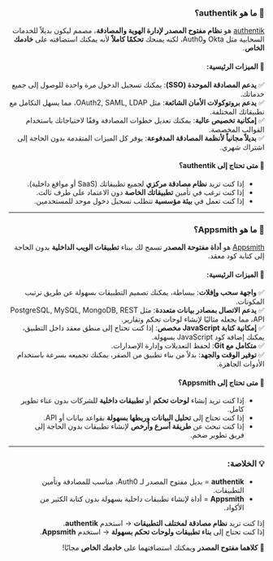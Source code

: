 <div dir="rtl" style="text-align: right; direction: rtl;">

### 📌 **ما هو authentik؟**  
[authentik](https://goauthentik.io/) هو **نظام مفتوح المصدر لإدارة الهوية والمصادقة**، مصمم ليكون بديلاً للخدمات السحابية مثل Okta وAuth0، لكنه يمنحك‏
 **تحكمًا كاملاً** لأنه يمكنك استضافته على **خادمك الخاص**.  ‏


#### **🔹 الميزات الرئيسية:**  
✅ **يدعم المصادقة الموحدة (SSO)**: يمكنك تسجيل الدخول مرة واحدة للوصول إلى جميع خدماتك.  
✅ **يدعم بروتوكولات الأمان الشائعة**: مثل OAuth2, SAML, LDAP، مما يسهل التكامل مع تطبيقاتك المختلفة.  
✅ **إمكانية تخصيص عالية**: يمكنك تعديل خطوات المصادقة وفقًا لاحتياجاتك باستخدام القوالب المخصصة.  
✅ **بديلاً مجانياً لأنظمة المصادقة المدفوعة**: يوفر كل الميزات المتقدمة بدون الحاجة إلى اشتراك شهري.  

#### **📌 متى تحتاج إلى authentik؟**  
- إذا كنت تريد **نظام مصادقة مركزي** لجميع تطبيقاتك (SaaS أو مواقع داخلية).  
- إذا كنت ترغب في تأمين **تطبيقاتك الخاصة** دون الاعتماد على طرف ثالث.  
- إذا كنت تعمل في **بيئة مؤسسية** تتطلب تسجيل دخول موحد للمستخدمين.  

---

### 📌 **ما هو Appsmith؟**  
[Appsmith](https://www.appsmith.com/) هو **أداة مفتوحة المصدر** تسمح لك ببناء **تطبيقات الويب الداخلية** بدون الحاجة إلى كتابة كود معقد.  

#### **🔹 الميزات الرئيسية:**  
✅ **واجهة سحب وإفلات**: ببساطة، يمكنك تصميم التطبيقات بسهولة عن طريق ترتيب المكونات.  
✅ **يدعم الاتصال بمصادر بيانات متعددة**: مثل PostgreSQL, MySQL, MongoDB, REST API، مما يجعله مثاليًا لإنشاء لوحات تحكم وتقارير.  
✅ **إمكانية كتابة JavaScript مخصص**: إذا كنت تحتاج إلى منطق معقد داخل التطبيق، يمكنك إضافة كود JavaScript بسهولة.  
✅ **متكامل مع Git**: لحفظ التعديلات وإدارة الإصدارات.  
✅ **توفير الوقت والجهد**: بدلاً من بناء تطبيق من الصفر، يمكنك تجميعه بسرعة باستخدام الأدوات الجاهزة.  

#### **📌 متى تحتاج إلى Appsmith؟**  
- إذا كنت تريد إنشاء **لوحات تحكم** أو **تطبيقات داخلية** للشركات بدون عناء تطوير كامل.  
- إذا كنت تحتاج إلى **تحليل البيانات وربطها بسهولة** بقواعد بيانات أو API.  
- إذا كنت تبحث عن **طريقة أسرع وأرخص** لإنشاء تطبيقات بدون الحاجة إلى فريق تطوير ضخم.  

---

### **💡 الخلاصة:**  
- **authentik** = بديل مفتوح المصدر لـ Auth0، مناسب للمصادقة وتأمين التطبيقات.  
- **Appsmith** = أداة لإنشاء تطبيقات داخلية بسهولة بدون كتابة الكثير من الأكواد.  

إذا كنت تريد **نظام مصادقة لمختلف التطبيقات** → استخدم **authentik**.  
إذا كنت تحتاج إلى **بناء تطبيقات ولوحات تحكم بسهولة** → استخدم **Appsmith**.  

🚀 **كلاهما مفتوح المصدر** ويمكنك استضافتهما على **خادمك الخاص** مجانًا!
</div>
